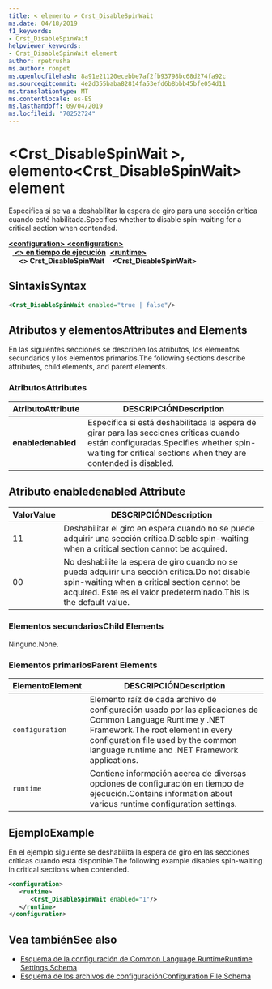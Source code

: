 ```yaml
---
title: < elemento > Crst_DisableSpinWait
ms.date: 04/18/2019
f1_keywords:
- Crst_DisableSpinWait
helpviewer_keywords:
- Crst_DisableSpinWait element
author: rpetrusha
ms.author: ronpet
ms.openlocfilehash: 8a91e21120ecebbe7af2fb93798bc68d274fa92c
ms.sourcegitcommit: 4e2d355baba82814fa53efd6b8bbb45bfe054d11
ms.translationtype: MT
ms.contentlocale: es-ES
ms.lasthandoff: 09/04/2019
ms.locfileid: "70252724"
---
```

# <a name="crst_disablespinwait-element"></a><span data-ttu-id="b3b08-102">\<Crst_DisableSpinWait >, elemento</span><span class="sxs-lookup"><span data-stu-id="b3b08-102">\<Crst_DisableSpinWait> element</span></span>

<span data-ttu-id="b3b08-103">Especifica si se va a deshabilitar la espera de giro para una sección crítica cuando esté habilitada.</span><span class="sxs-lookup"><span data-stu-id="b3b08-103">Specifies whether to disable spin-waiting for a critical section when contended.</span></span>  
  
<span data-ttu-id="b3b08-104">[ **\<configuration>** ](../configuration-element.md)</span><span class="sxs-lookup"><span data-stu-id="b3b08-104">[**\<configuration>**](../configuration-element.md)</span></span>\
<span data-ttu-id="b3b08-105">&nbsp;&nbsp;[ **\<> en tiempo de ejecución**](runtime-element.md)</span><span class="sxs-lookup"><span data-stu-id="b3b08-105">&nbsp;&nbsp;[**\<runtime>**](runtime-element.md)</span></span>\
<span data-ttu-id="b3b08-106">&nbsp;&nbsp;&nbsp;&nbsp; **\<> Crst_DisableSpinWait**</span><span class="sxs-lookup"><span data-stu-id="b3b08-106">&nbsp;&nbsp;&nbsp;&nbsp;**\<Crst_DisableSpinWait>**</span></span>  
  
## <a name="syntax"></a><span data-ttu-id="b3b08-107">Sintaxis</span><span class="sxs-lookup"><span data-stu-id="b3b08-107">Syntax</span></span>  
  
```xml  
<Crst_DisableSpinWait enabled="true | false"/>  
```  
  
## <a name="attributes-and-elements"></a><span data-ttu-id="b3b08-108">Atributos y elementos</span><span class="sxs-lookup"><span data-stu-id="b3b08-108">Attributes and Elements</span></span>

<span data-ttu-id="b3b08-109">En las siguientes secciones se describen los atributos, los elementos secundarios y los elementos primarios.</span><span class="sxs-lookup"><span data-stu-id="b3b08-109">The following sections describe attributes, child elements, and parent elements.</span></span>  
  
### <a name="attributes"></a><span data-ttu-id="b3b08-110">Atributos</span><span class="sxs-lookup"><span data-stu-id="b3b08-110">Attributes</span></span>  
  
|<span data-ttu-id="b3b08-111">Atributo</span><span class="sxs-lookup"><span data-stu-id="b3b08-111">Attribute</span></span>|<span data-ttu-id="b3b08-112">DESCRIPCIÓN</span><span class="sxs-lookup"><span data-stu-id="b3b08-112">Description</span></span>|  
|---------------|-----------------|  
|<span data-ttu-id="b3b08-113">**enabled**</span><span class="sxs-lookup"><span data-stu-id="b3b08-113">**enabled**</span></span>|<span data-ttu-id="b3b08-114">Especifica si está deshabilitada la espera de girar para las secciones críticas cuando están configuradas.</span><span class="sxs-lookup"><span data-stu-id="b3b08-114">Specifies whether spin-waiting for critical sections when they are contended is disabled.</span></span>|  
  
## <a name="enabled-attribute"></a><span data-ttu-id="b3b08-115">Atributo enabled</span><span class="sxs-lookup"><span data-stu-id="b3b08-115">enabled Attribute</span></span>  
  
|<span data-ttu-id="b3b08-116">Valor</span><span class="sxs-lookup"><span data-stu-id="b3b08-116">Value</span></span>|<span data-ttu-id="b3b08-117">DESCRIPCIÓN</span><span class="sxs-lookup"><span data-stu-id="b3b08-117">Description</span></span>|  
|-----------|-----------------|  
|<span data-ttu-id="b3b08-118">1</span><span class="sxs-lookup"><span data-stu-id="b3b08-118">1</span></span>|<span data-ttu-id="b3b08-119">Deshabilitar el giro en espera cuando no se puede adquirir una sección crítica.</span><span class="sxs-lookup"><span data-stu-id="b3b08-119">Disable spin-waiting when a critical section cannot be acquired.</span></span>|  
|<span data-ttu-id="b3b08-120">0</span><span class="sxs-lookup"><span data-stu-id="b3b08-120">0</span></span>|<span data-ttu-id="b3b08-121">No deshabilite la espera de giro cuando no se pueda adquirir una sección crítica.</span><span class="sxs-lookup"><span data-stu-id="b3b08-121">Do not disable spin-waiting when a critical section cannot be acquired.</span></span> <span data-ttu-id="b3b08-122">Este es el valor predeterminado.</span><span class="sxs-lookup"><span data-stu-id="b3b08-122">This is the default value.</span></span>|  
  
### <a name="child-elements"></a><span data-ttu-id="b3b08-123">Elementos secundarios</span><span class="sxs-lookup"><span data-stu-id="b3b08-123">Child Elements</span></span>  
 <span data-ttu-id="b3b08-124">Ninguno.</span><span class="sxs-lookup"><span data-stu-id="b3b08-124">None.</span></span>  
  
### <a name="parent-elements"></a><span data-ttu-id="b3b08-125">Elementos primarios</span><span class="sxs-lookup"><span data-stu-id="b3b08-125">Parent Elements</span></span>  
  
|<span data-ttu-id="b3b08-126">Elemento</span><span class="sxs-lookup"><span data-stu-id="b3b08-126">Element</span></span>|<span data-ttu-id="b3b08-127">DESCRIPCIÓN</span><span class="sxs-lookup"><span data-stu-id="b3b08-127">Description</span></span>|  
|-------------|-----------------|  
|`configuration`|<span data-ttu-id="b3b08-128">Elemento raíz de cada archivo de configuración usado por las aplicaciones de Common Language Runtime y .NET Framework.</span><span class="sxs-lookup"><span data-stu-id="b3b08-128">The root element in every configuration file used by the common language runtime and .NET Framework applications.</span></span>|  
|`runtime`|<span data-ttu-id="b3b08-129">Contiene información acerca de diversas opciones de configuración en tiempo de ejecución.</span><span class="sxs-lookup"><span data-stu-id="b3b08-129">Contains information about various runtime configuration settings.</span></span>|  
  
## <a name="example"></a><span data-ttu-id="b3b08-130">Ejemplo</span><span class="sxs-lookup"><span data-stu-id="b3b08-130">Example</span></span>  

<span data-ttu-id="b3b08-131">En el ejemplo siguiente se deshabilita la espera de giro en las secciones críticas cuando está disponible.</span><span class="sxs-lookup"><span data-stu-id="b3b08-131">The following example disables spin-waiting in critical sections when contended.</span></span>  
  
```xml  
<configuration>  
   <runtime>  
      <Crst_DisableSpinWait enabled="1"/>  
   </runtime>  
</configuration>  
```  
  
## <a name="see-also"></a><span data-ttu-id="b3b08-132">Vea también</span><span class="sxs-lookup"><span data-stu-id="b3b08-132">See also</span></span>

- [<span data-ttu-id="b3b08-133">Esquema de la configuración de Common Language Runtime</span><span class="sxs-lookup"><span data-stu-id="b3b08-133">Runtime Settings Schema</span></span>](index.md)
- [<span data-ttu-id="b3b08-134">Esquema de los archivos de configuración</span><span class="sxs-lookup"><span data-stu-id="b3b08-134">Configuration File Schema</span></span>](../index.md)
